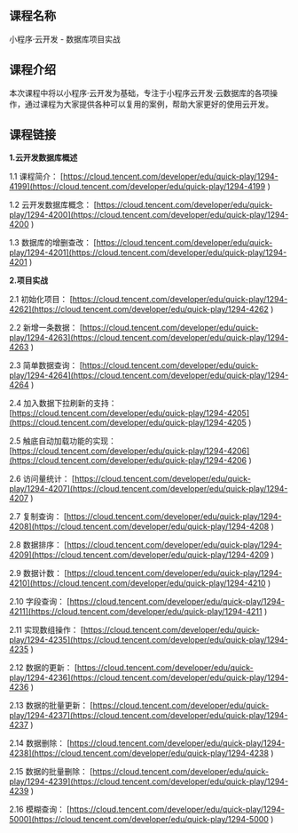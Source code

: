 ## 课程名称
小程序·云开发 - 数据库项目实战

## 课程介绍
本次课程中将以小程序·云开发为基础，专注于小程序云开发·云数据库的各项操作，通过课程为大家提供各种可以复用的案例，帮助大家更好的使用云开发。

## 课程链接
**1.云开发数据库概述**

1.1 课程简介：
[https://cloud.tencent.com/developer/edu/quick-play/1294-4199](https://cloud.tencent.com/developer/edu/quick-play/1294-4199
)

1.2 云开发数据库概念：
[https://cloud.tencent.com/developer/edu/quick-play/1294-4200](https://cloud.tencent.com/developer/edu/quick-play/1294-4200
)

1.3 数据库的增删查改：
[https://cloud.tencent.com/developer/edu/quick-play/1294-4201](https://cloud.tencent.com/developer/edu/quick-play/1294-4201
)

**2.项目实战**

2.1 初始化项目：
[https://cloud.tencent.com/developer/edu/quick-play/1294-4262](https://cloud.tencent.com/developer/edu/quick-play/1294-4262
)

2.2 新增一条数据：
[https://cloud.tencent.com/developer/edu/quick-play/1294-4263](https://cloud.tencent.com/developer/edu/quick-play/1294-4263
)

2.3 简单数据查询：
[https://cloud.tencent.com/developer/edu/quick-play/1294-4264](https://cloud.tencent.com/developer/edu/quick-play/1294-4264
)

2.4 加入数据下拉刷新的支持：
[https://cloud.tencent.com/developer/edu/quick-play/1294-4205](https://cloud.tencent.com/developer/edu/quick-play/1294-4205
)

2.5 触底自动加载功能的实现：
[https://cloud.tencent.com/developer/edu/quick-play/1294-4206](https://cloud.tencent.com/developer/edu/quick-play/1294-4206
)

2.6 访问量统计：
[https://cloud.tencent.com/developer/edu/quick-play/1294-4207](https://cloud.tencent.com/developer/edu/quick-play/1294-4207
)

2.7 复制查询：
[https://cloud.tencent.com/developer/edu/quick-play/1294-4208](https://cloud.tencent.com/developer/edu/quick-play/1294-4208
)

2.8 数据排序：
[https://cloud.tencent.com/developer/edu/quick-play/1294-4209](https://cloud.tencent.com/developer/edu/quick-play/1294-4209
)

2.9 数据计数：
[https://cloud.tencent.com/developer/edu/quick-play/1294-4210](https://cloud.tencent.com/developer/edu/quick-play/1294-4210
)

2.10 字段查询：
[https://cloud.tencent.com/developer/edu/quick-play/1294-4211](https://cloud.tencent.com/developer/edu/quick-play/1294-4211
)

2.11 实现数组操作：
[https://cloud.tencent.com/developer/edu/quick-play/1294-4235](https://cloud.tencent.com/developer/edu/quick-play/1294-4235
)

2.12 数据的更新：
[https://cloud.tencent.com/developer/edu/quick-play/1294-4236](https://cloud.tencent.com/developer/edu/quick-play/1294-4236
)

2.13 数据的批量更新：
[https://cloud.tencent.com/developer/edu/quick-play/1294-4237](https://cloud.tencent.com/developer/edu/quick-play/1294-4237
)

2.14 数据删除：
[https://cloud.tencent.com/developer/edu/quick-play/1294-4238](https://cloud.tencent.com/developer/edu/quick-play/1294-4238
)

2.15 数据的批量删除：
[https://cloud.tencent.com/developer/edu/quick-play/1294-4239](https://cloud.tencent.com/developer/edu/quick-play/1294-4239
)

2.16 模糊查询：
[https://cloud.tencent.com/developer/edu/quick-play/1294-5000](https://cloud.tencent.com/developer/edu/quick-play/1294-5000
)
